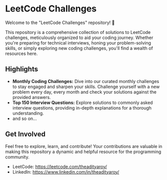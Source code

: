 # LeetCode Challenges

Welcome to the "LeetCode Challenges" repository! 🚀

This repository is a comprehensive collection of solutions to LeetCode challenges, meticulously organized to aid your coding journey. Whether you're preparing for technical interviews, honing your problem-solving skills, or simply exploring new coding challenges, you'll find a wealth of resources here.

## Highlights

- **Monthly Coding Challenges:** Dive into our curated monthly challenges to stay engaged and sharpen your skills. Challenge yourself with a new problem every day, every month and check your solutions against the provided answers.
- **Top 150 Interview Questions:** Explore solutions to commonly asked interview questions, providing in-depth explanations for a thorough understanding.
- and so on...

## Get Involved

Feel free to explore, learn, and contribute! Your contributions are valuable in making this repository a dynamic and helpful resource for the programming community.

- LeetCode: https://leetcode.com/theadityaroy/
- LinkedIn: https://www.linkedin.com/in/theadityaroy/
